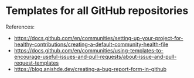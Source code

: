 # Templates for all GitHub repositories

References:

- https://docs.github.com/en/communities/setting-up-your-project-for-healthy-contributions/creating-a-default-community-health-file
- https://docs.github.com/en/communities/using-templates-to-encourage-useful-issues-and-pull-requests/about-issue-and-pull-request-templates
- https://blog.anishde.dev/creating-a-bug-report-form-in-github
